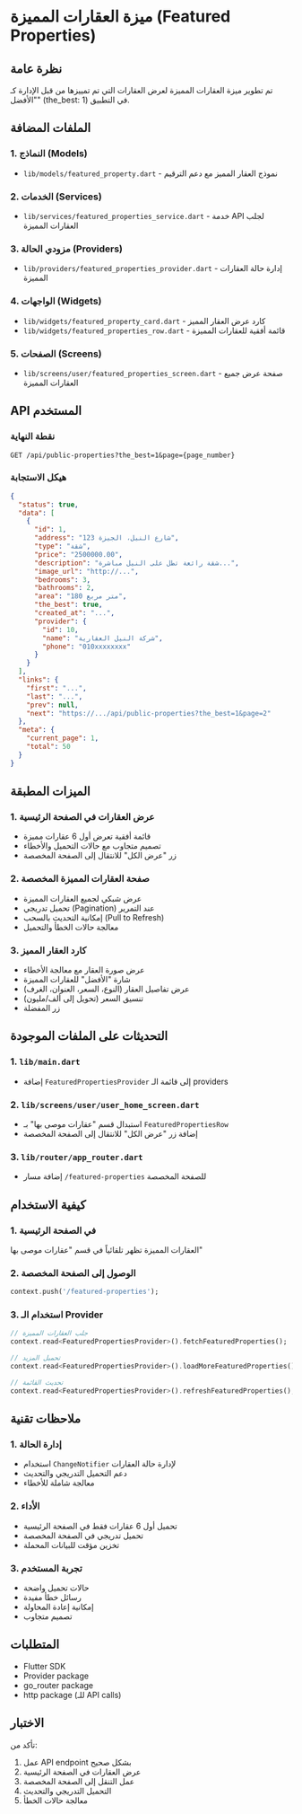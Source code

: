 # ميزة العقارات المميزة (Featured Properties)

## نظرة عامة
تم تطوير ميزة العقارات المميزة لعرض العقارات التي تم تمييزها من قبل الإدارة كـ "الأفضل" (the_best: 1) في التطبيق.

## الملفات المضافة

### 1. النماذج (Models)
- `lib/models/featured_property.dart` - نموذج العقار المميز مع دعم الترقيم

### 2. الخدمات (Services)
- `lib/services/featured_properties_service.dart` - خدمة API لجلب العقارات المميزة

### 3. مزودي الحالة (Providers)
- `lib/providers/featured_properties_provider.dart` - إدارة حالة العقارات المميزة

### 4. الواجهات (Widgets)
- `lib/widgets/featured_property_card.dart` - كارد عرض العقار المميز
- `lib/widgets/featured_properties_row.dart` - قائمة أفقية للعقارات المميزة

### 5. الصفحات (Screens)
- `lib/screens/user/featured_properties_screen.dart` - صفحة عرض جميع العقارات المميزة

## API المستخدم

### نقطة النهاية
```
GET /api/public-properties?the_best=1&page={page_number}
```

### هيكل الاستجابة
```json
{
  "status": true,
  "data": [
    {
      "id": 1,
      "address": "123 شارع النيل، الجيزة",
      "type": "شقة",
      "price": "2500000.00",
      "description": "شقة رائعة تطل على النيل مباشرة...",
      "image_url": "http://...",
      "bedrooms": 3,
      "bathrooms": 2,
      "area": "180 متر مربع",
      "the_best": true,
      "created_at": "...",
      "provider": {
        "id": 10,
        "name": "شركة النيل العقارية",
        "phone": "010xxxxxxxx"
      }
    }
  ],
  "links": {
    "first": "...",
    "last": "...",
    "prev": null,
    "next": "https://.../api/public-properties?the_best=1&page=2"
  },
  "meta": {
    "current_page": 1,
    "total": 50
  }
}
```

## الميزات المطبقة

### 1. عرض العقارات في الصفحة الرئيسية
- قائمة أفقية تعرض أول 6 عقارات مميزة
- تصميم متجاوب مع حالات التحميل والأخطاء
- زر "عرض الكل" للانتقال إلى الصفحة المخصصة

### 2. صفحة العقارات المميزة المخصصة
- عرض شبكي لجميع العقارات المميزة
- تحميل تدريجي (Pagination) عند التمرير
- إمكانية التحديث بالسحب (Pull to Refresh)
- معالجة حالات الخطأ والتحميل

### 3. كارد العقار المميز
- عرض صورة العقار مع معالجة الأخطاء
- شارة "الأفضل" للعقارات المميزة
- عرض تفاصيل العقار (النوع، السعر، العنوان، الغرف)
- تنسيق السعر (تحويل إلى ألف/مليون)
- زر المفضلة

## التحديثات على الملفات الموجودة

### 1. `lib/main.dart`
- إضافة `FeaturedPropertiesProvider` إلى قائمة الـ providers

### 2. `lib/screens/user/user_home_screen.dart`
- استبدال قسم "عقارات موصى بها" بـ `FeaturedPropertiesRow`
- إضافة زر "عرض الكل" للانتقال إلى الصفحة المخصصة

### 3. `lib/router/app_router.dart`
- إضافة مسار `/featured-properties` للصفحة المخصصة

## كيفية الاستخدام

### 1. في الصفحة الرئيسية
العقارات المميزة تظهر تلقائياً في قسم "عقارات موصى بها"

### 2. الوصول إلى الصفحة المخصصة
```dart
context.push('/featured-properties');
```

### 3. استخدام الـ Provider
```dart
// جلب العقارات المميزة
context.read<FeaturedPropertiesProvider>().fetchFeaturedProperties();

// تحميل المزيد
context.read<FeaturedPropertiesProvider>().loadMoreFeaturedProperties();

// تحديث القائمة
context.read<FeaturedPropertiesProvider>().refreshFeaturedProperties();
```

## ملاحظات تقنية

### 1. إدارة الحالة
- استخدام `ChangeNotifier` لإدارة حالة العقارات
- دعم التحميل التدريجي والتحديث
- معالجة شاملة للأخطاء

### 2. الأداء
- تحميل أول 6 عقارات فقط في الصفحة الرئيسية
- تحميل تدريجي في الصفحة المخصصة
- تخزين مؤقت للبيانات المحملة

### 3. تجربة المستخدم
- حالات تحميل واضحة
- رسائل خطأ مفيدة
- إمكانية إعادة المحاولة
- تصميم متجاوب

## المتطلبات
- Flutter SDK
- Provider package
- go_router package
- http package (للـ API calls)

## الاختبار
تأكد من:
1. عمل API endpoint بشكل صحيح
2. عرض العقارات في الصفحة الرئيسية
3. عمل التنقل إلى الصفحة المخصصة
4. التحميل التدريجي والتحديث
5. معالجة حالات الخطأ